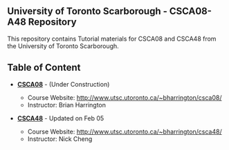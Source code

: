 University of Toronto Scarborough - CSCA08-A48 Repository
---------------

This repository contains Tutorial materials for CSCA08 and CSCA48 from the University of Toronto Scarborough.


Table of Content
---------------
+ <b>[CSCA08](./CSCA08/)</b> - (Under Construction)
	+ Course Website: http://www.utsc.utoronto.ca/~bharrington/csca08/
	+ Instructor: Brian Harrington

+ <b>[CSCA48](./CSCA48/)</b> - Updated on Feb 05
	+ Course Website: http://www.utsc.utoronto.ca/~bharrington/csca48/
	+ Instructor: Nick Cheng
